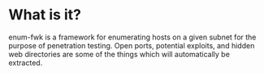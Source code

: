 # What is it?
enum-fwk is a framework for enumerating hosts on a given subnet for the purpose of penetration testing.
Open ports, potential exploits, and hidden web directories are some of the things which will automatically be extracted.
